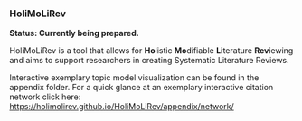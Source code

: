 ### HoliMoLiRev

**Status: Currently being prepared.**

HoliMoLiRev is a tool that allows for **Ho**listic **Mo**difiable **Li**terature **Rev**iewing and aims to support researchers in creating Systematic Literature Reviews.

Interactive exemplary topic model visualization can be found in the appendix folder.
For a quick glance at an exemplary interactive citation network click here:
https://holimolirev.github.io/HoliMoLiRev/appendix/network/

